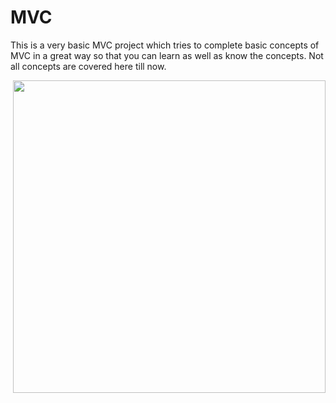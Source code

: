 # MVC


This is a very basic MVC project which tries to complete basic concepts of MVC in a great way so that you can learn as well as know the concepts.
Not all concepts are covered here till now.

<img src="MVC Demo\MVC Demo\Content\Images" align="right" width="500px;" />
